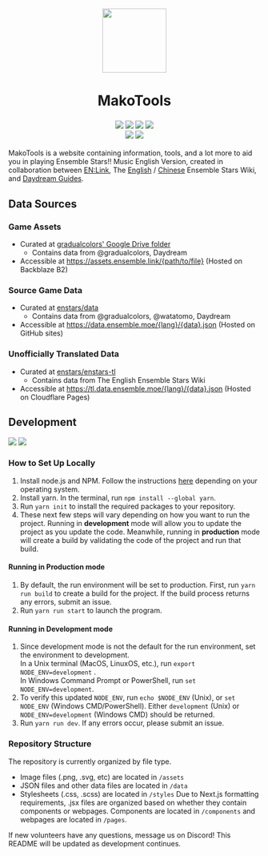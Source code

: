 <h3 align="center">
<img width="128" height="128" src="https://user-images.githubusercontent.com/58155530/178722797-78504a19-19f4-4f4b-a09a-23239854b50d.svg">
</h2>
<H1 align="center">MakoTools</h1>

<h3 align="center"><img src="https://img.shields.io/website?down_color=ed8796&down_message=offline&label=status&logo=vercel&style=for-the-badge&up_color=8aadf4&up_message=online&url=https%3A%2F%2Fstars.ensemble.moe&labelColor=302D41"> <img src="https://img.shields.io/github/checks-status/enstars/makotools/main?color=8bd5ca&label=main&logo=github&style=for-the-badge&labelColor=302D41"> <img src="https://img.shields.io/github/license/enstars/makotools?color=c6a0f6&style=for-the-badge&labelColor=302D41"> <img src="https://img.shields.io/github/issues/enstars/makotools?color=eed49f&logo=github&style=for-the-badge&labelColor=302D41"><br><img src="https://img.shields.io/twitter/follow/enstarseng?color=7dc4e4&label=@enstarseng&logo=twitter&logoColor=fff&style=for-the-badge&labelColor=302D41"> <img src="https://img.shields.io/twitter/follow/enstars_link?color=7dc4e4&label=@Enstars_link&logo=twitter&logoColor=fff&style=for-the-badge&labelColor=302D41"></h3>

MakoTools is a website containing information, tools, and a lot more to aid you in playing Ensemble Stars!! Music English Version, created in collaboration between <a href="https://twitter.com/enstars_link" target="_blank">EN:Link</a>, The <a href="https://ensemble-stars.fandom.com" target="_blank">English</a> / <a href="https://ensemblestars.huijiwiki.com" target="_blank">Chinese</a> Ensemble Stars Wiki, and <a href="https://twitter.com/DaydreamGuides" target="_blank">Daydream Guides</a>.

## Data Sources

### Game Assets
- Curated at [gradualcolors' Google Drive folder](https://drive.google.com/drive/folders/1wTEb46GrGIlAK0lhhN6Ihm4l40GJPkDj)
  - Contains data from @gradualcolors, Daydream
- Accessible at https://assets.ensemble.link/{path/to/file} (Hosted on Backblaze B2)

### Source Game Data
- Curated at [enstars/data](https://github.com/enstars/data)
  - Contains data from @gradualcolors, @watatomo, Daydream
- Accessible at https://data.ensemble.moe/{lang}/{data}.json (Hosted on GitHub sites)

### Unofficially Translated Data
- Curated at [enstars/enstars-tl](https://github.com/enstars/enstars-tl)
  - Contains data from The English Ensemble Stars Wiki
- Accessible at https://tl.data.ensemble.moe/{lang}/{data}.json (Hosted on Cloudflare Pages)

## Development
<img src="https://img.shields.io/github/checks-status/enstars/makotools/development?color=8bd5ca&label=dev&logo=github&style=for-the-badge&labelColor=302D41"> <img src="https://img.shields.io/website?down_color=ed8796&down_message=offline&label=dev%20status&logo=vercel&style=for-the-badge&up_color=8aadf4&up_message=online&url=https%3A%2F%2Fstars.ensemble.moe&labelColor=302D41">

### How to Set Up Locally
1. Install node.js and NPM. Follow the instructions [here](https://docs.npmjs.com/cli/v8/configuring-npm/install) depending on your operating system.
2. Install yarn. In the terminal, run `npm install --global yarn`.
3. Run `yarn init` to install the required packages to your repository.
4. These next few steps will vary depending on how you want to run the project. Running in **development** mode will allow you to update the project as you update the code. Meanwhile, running in **production** mode will create a build by validating the code of the project and run that build.

#### Running in Production mode
1. By default, the run environment will be set to production. First, run `yarn run build` to create a build for the project. If the build process returns any errors, submit an issue.
2. Run `yarn run start` to launch the program.

#### Running in Development mode
1. Since development mode is not the default for the run environment, set the environment to development.<br />
In a Unix terminal (MacOS, LinuxOS, etc.), run `export NODE_ENV=development` . <br />
In Windows Command Prompt or PowerShell, run `set NODE_ENV=development`.
2. To verify this updated `NODE_ENV`, run `echo $NODE_ENV` (Unix), or `set NODE_ENV` (Windows CMD/PowerShell). Either `development` (Unix) or `NODE_ENV=development` (Windows CMD) should be returned.
3. Run `yarn run dev`. If any errors occur, please submit an issue.


### Repository Structure
The repository is currently organized by file type.
- Image files (.png, .svg, etc) are located in `/assets`
- JSON files and other data files are located in `/data`
- Stylesheets (.css, .scss) are located in `/styles`
Due to Next.js formatting requirements, .jsx files are organized based on whether they contain components or webpages. Components are located in `/components` and webpages are located in `/pages`.

If new volunteers have any questions, message us on Discord! This README will be updated as development continues.

